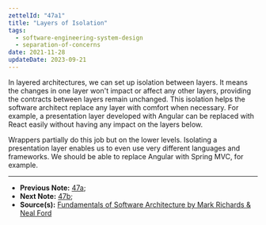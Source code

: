 ```yaml
---
zettelId: "47a1"
title: "Layers of Isolation"
tags:
  - software-engineering-system-design
  - separation-of-concerns
date: 2021-11-28
updateDate: 2023-09-21
---
```


In layered architectures, we can set up isolation between layers. It means the changes in one layer won't impact or affect any other layers, providing the contracts between layers remain unchanged. This isolation helps the software architect replace any layer with comfort when necessary. For example, a presentation layer developed with Angular can be replaced with React easily without having any impact on the layers below.

Wrappers partially do this job but on the lower levels. Isolating a presentation layer enables us to even use very different languages and frameworks. We should be able to replace Angular with Spring MVC, for example.

---

- **Previous Note:** [47a](/notes/47a);
- **Next Note:** [47b](/notes/47b/);
- **Source(s):** [Fundamentals of Software Architecture by Mark Richards & Neal Ford](http://fundamentalsofsoftwarearchitecture.com/)
